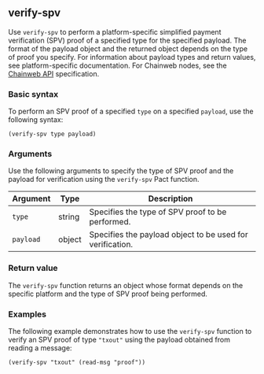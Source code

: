 ## verify-spv

Use `verify-spv` to perform a platform-specific simplified payment verification (SPV) proof of a specified type for the specified payload. 
The format of the payload object and the returned object depends on the type of proof you specify. 
For information about payload types and return values, see platform-specific documentation. 
For Chainweb nodes, see the [Chainweb API](/api/data-models) specification.

### Basic syntax

To perform an SPV proof of a specified `type` on a specified `payload`, use the following syntax:

```pact
(verify-spv type payload)
```

### Arguments

Use the following arguments to specify the type of SPV proof and the payload for verification using the `verify-spv` Pact function.

| Argument | Type | Description |
| --- | --- | --- |
| `type` | string | Specifies the type of SPV proof to be performed. |
| `payload` | object | Specifies the payload object to be used for verification. |

### Return value

The `verify-spv` function returns an object whose format depends on the specific platform and the type of SPV proof being performed.

### Examples

The following example demonstrates how to use the `verify-spv` function to verify an SPV proof of type `"txout"` using the payload obtained from reading a message:

```pact
(verify-spv "txout" (read-msg "proof"))
```
